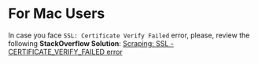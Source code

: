 # For Mac Users
In case you face `SSL: Certificate Verify Failed` error, please, review the following **StackOverflow Solution**:
[Scraping: SSL - CERTIFICATE_VERIFY_FAILED error](https://stackoverflow.com/questions/50236117/scraping-ssl-certificate-verify-failed-error-for-http-en-wikipedia-org)